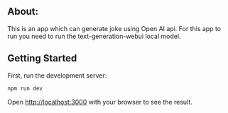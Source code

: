 ## About:

This is an app which can generate joke using Open AI api. For this app to run you need to run the text-generation-webui local model.

## Getting Started

First, run the development server:

```bash
npm run dev
```

Open [http://localhost:3000](http://localhost:3000) with your browser to see the result.
